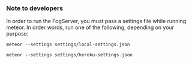 ### Note to developers

In order to run the FogServer, you must pass a settings file while running meteor. In order words, run one of the following, depending on your purpose:

`
meteor --settings settings/local-settings.json
`

`
meteor --settings settings/heroku-settings.json
`